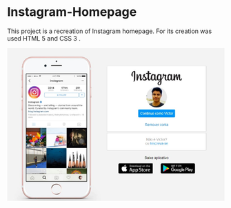 # Instagram-Homepage
This project is a recreation of Instagram homepage. For its creation was used HTML  5 and CSS 3 .  

![](img\webSite.jpg)